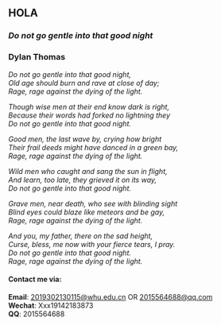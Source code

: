 ## HOLA
### *Do not go gentle into that good night*    
###   Dylan Thomas
*Do not go gentle into that good night,   
Old age should burn and rave at close of day;    
Rage, rage against the dying of the light.*

*Though wise men at their end know dark is right,  
Because their words had forked no lightning they  
Do not go gentle into that good night.*   

*Good men, the last wave by, crying how bright  
Their frail deeds might have danced in a green bay,   
Rage, rage against the dying of the light.*  

*Wild men who caught and sang the sun in flight,  
And learn, too late, they grieved it on its way,  
Do not go gentle into that good night.* 

*Grave men, near death, who see with blinding sight  
Blind eyes could blaze like meteors and be gay,  
Rage, rage against the dying of the light.*

*And you, my father, there on the sad height,   
Curse, bless, me now with your fierce tears, I pray.  
Do not go gentle into that good night.  
Rage, rage against the dying of the light.*

#### Contact me via:  
**Email**: 2019302130115@whu.edu.cn OR 2015564688@qq.com   
**Wechat**: Xxx19142183873   
**QQ**: 2015564688  

